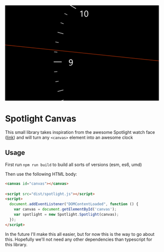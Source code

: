 ![Spotlight Image](media/spotlight.png "Spotlight")
# Spotlight Canvas

This small library takes inspiration from the awesome Spotlight watch face ([link](https://github.com/willhou/spotlight)) and will turn any `<canvas>` element into an awesome clock

## Usage

First run `npm run build` to build all sorts of versions (esm, es6, umd)

Then use the following HTML body:

```html
<canvas id="canvas"></canvas>

<script src="dist/spotlight.js"></script>
<script>
  document.addEventListener("DOMContentLoaded", function () {
    var canvas = document.getElementById('canvas');
    var spotlight = new Spotlight.Spotlight(canvas);
  });
</script>
```

In the future I'll make this all easier, but for now this is the way to go about this. Hopefully we'll not need any other dependencies than typescript for this library.
